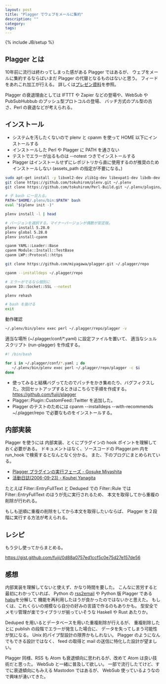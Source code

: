 ```yaml
---
layout: post
title: "Plagger でウェブをメールに集約"
description: ""
category: 
tags: 
---
```

{% include JB/setup %}

## Plagger とは

10年前に流行は終わってしまった感がある Plagger ではあるが、
ウェブをメールに集約するならばいまだ Plagger の代替となるものはないと思う。
フィードをあれこれ加工が行える。
詳しくは[プレゼン資料](http://plagger.bulknews.net/trac/wiki/PlaggerPresentations)を参照。

Plagger の衰退理由としては
IFTTT や Zapier などの登場や、WebSub や PubSubHubbub のプッシュ型プロトコルの登場、
バッチ方式のプル型の古さ、Perl の衰退などが考えられる。


## インストール

* システムを汚したくないので plenv と cpanm を使って HOME 以下にインストールする
* インストールした Perl や Plagger に PATH を通さない
* テストでエラーが出るものは --notest つきでインストールする
* Plagger はインストールせずにレポジトリから直に使用するのが推奨のためインストールしない (assets_path の指定が不要になる。)


~~~sh
sudo apt-get install -y libxml2-dev zlib1g-dev libexpat1-dev libdb-dev libssl-dev libgmp-dev unzip libmpfr-dev swig
git clone https://github.com/tokuhirom/plenv.git ~/.plenv
git clone https://github.com/tokuhirom/Perl-Build.git ~/.plenv/plugins/perl-build

# 子 bash に一旦入る。
PATH="$HOME/.plenv/bin:$PATH" bash
eval "$(plenv init -)"

plenv install -l | head 

# バージョンを選択する。マイナーバージョンが偶数が安定版。
plenv install 5.28.0
plenv global 5.28.0
plenv install-cpanm

cpanm YAML::Loader::Base
cpanm Module::Install::TestBase
cpanm LWP::Protocol::https

git clone https://github.com/miyagawa/plagger.git ~/.plagger/repo

cpanm --installdeps ~/.plagger/repo

# エラーがでるなら個別に
cpanm IO::Socket::SSL --notest

plenv rehash

# bash を抜ける
exit
~~~

動作確認

~~~sh
~/.plenv/bin/plenv exec perl ~/.plagger/repo/plagger -v
~~~

適当な場所 (~/.plagger/conf/*.yaml) に設定ファイルを置いて、
適当なシュルスクリプト (run-plagger) を作成する。

~~~sh
#! /bin/bash

for i in ~/.plagger/conf/*.yaml ; do
   ~/.plenv/bin/plenv exec perl ~/.plagger/repo/plagger -c $i
done
~~~

* 使ってみると結構バグってたのでパッチをかき集めたり、バグフィクスした。次回セットアップするときはこちらで手順を作成する。 https://github.com/fujii/plagger
* Plagger::Plugin::CustomFeed::Twitter を追加した。
* Plagger のテストのためには cpanm --installdeps --with-recommends ~/.plagger/repo で必要なものをインストールする。


## 内部実装

Plagger を使うには
内部実装、とくにプラグインの hook ポイントを理解しておく必要がある。
ドキュメントはなく、ソースコードの Plagger.pm 内を run_hook で検索するとなんとなく分かる。
また、下のブログにまとめられている。

* [Plagger プラグインの実行フェーズ - Gosuke Miyashita](https://mizzy.org/blog/2006/09/24/1/)
* [活動日誌(2006-09-23) - Kouhei Yanagita](http://shakenbu.org/yanagi/d/20060923.html)

たとえば
Filter::EntryFullText と Deduped での Filter::Rule では
Filter::EntryFullText のほうが先に実行されるため、
本文を取得してから重複の削除が行われる。

もしも逆順に重複の削除をしてから本文を取得したいならば、
Plagger を２段階に実行する方法が考えられる。

## レシピ

もう少し使ってからまとめる。

https://gist.github.com/fujii/0d88a0757ed1ccf5c0e75d27e157de56


## 感想

内部実装を理解してないと使えず、かなり時間を要した。
こんなに苦労すると最初にわかっていれば、
Python の [rss2email](https://github.com/wking/rss2email) や Python 版 Plagger である[habu](https://ja.osdn.net/projects/pyhabu/wiki/FrontPage)を分解して
機能を再利用したほうが良かったのではないかと思えた。
もしくは、これくらいの規模なら自分の好みの言語で作るのもありかも。
型安全でメモリ管理が楽でライブラリが揃っていそうな Haskell や Rust あたりか。

Deduped を用いるとデータベースを用いた重複削除が行えるが、
重複削除したとに publish の段階でエラーが発生した場合に、
データを失ってしまう可能性が気になる。
Unix 的パイプ型設計の限界かもしれない。
Plagger のようになんでもできる設計ではなく、
feed の取得と mail の送信に特化した設計が望ましい。

Plagger 同様、RSS も Atom も衰退傾向に思われるが、改めて Atom は良い技術だと思った。
WebSub と一緒に普及して欲しい。
一部で流行したてけど、すでに衰退傾向にもみえる Mastodon ではあるが、
WebSub 使っているようなので興味が湧いてきた。
